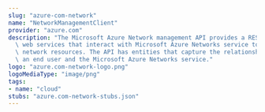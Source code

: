```yaml
---
slug: "azure-com-network"
name: "NetworkManagementClient"
provider: "azure.com"
description: "The Microsoft Azure Network management API provides a RESTful set of\
  \ web services that interact with Microsoft Azure Networks service to manage your\
  \ network resources. The API has entities that capture the relationship between\
  \ an end user and the Microsoft Azure Networks service."
logo: "azure.com-network-logo.png"
logoMediaType: "image/png"
tags:
- name: "cloud"
stubs: "azure.com-network-stubs.json"
---
```

